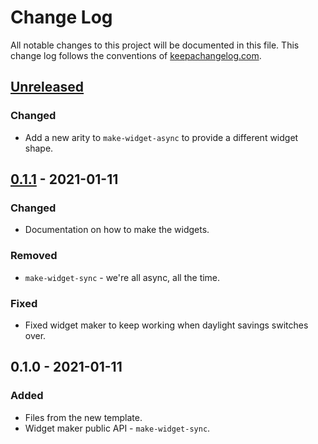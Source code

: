 # Change Log
All notable changes to this project will be documented in this file. This change log follows the conventions of [keepachangelog.com](http://keepachangelog.com/).

## [Unreleased]
### Changed
- Add a new arity to `make-widget-async` to provide a different widget shape.

## [0.1.1] - 2021-01-11
### Changed
- Documentation on how to make the widgets.

### Removed
- `make-widget-sync` - we're all async, all the time.

### Fixed
- Fixed widget maker to keep working when daylight savings switches over.

## 0.1.0 - 2021-01-11
### Added
- Files from the new template.
- Widget maker public API - `make-widget-sync`.

[Unreleased]: https://github.com/your-name/finger-snapper/compare/0.1.1...HEAD
[0.1.1]: https://github.com/your-name/finger-snapper/compare/0.1.0...0.1.1

